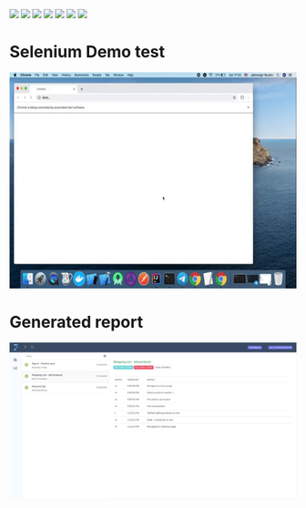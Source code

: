 <p float="left">
<img src="https://img.shields.io/badge/ Project - Maven - Green">
<img src="https://img.shields.io/badge/Design Pattern - Page Object Model - blueviolet">
<img src="https://img.shields.io/badge/ Framework - TestNG - Orange">
<img src="https://img.shields.io/badge/ Report - Extent Reports - Blue">
<img src="https://img.shields.io/badge/ Read Excel - POI XML - Pink">
<img src="https://img.shields.io/badge/ Method - Data Driven - Purple">
<img src="https://img.shields.io/badge/ Test - Parallel - Red">
</p>

# Selenium Demo test 
<p align="center">
<img src="demo.gif" height="380"> 
</p>

# Generated report
<img src="report.png">
